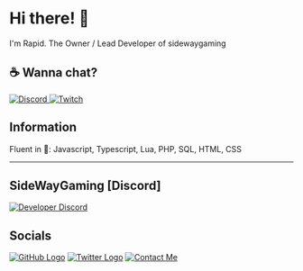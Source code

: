 # Hi there! 🌌

I'm Rapid. The Owner / Lead Developer of sidewaygaming

## ☕ Wanna chat?

<p>
    <a href="https://discordapp.com/users/637958967011704832/">
        <img alt="Discord" src="https://img.shields.io/static/v1?style=flat&logo=discord&logoColor=white&color=%237289DA&label=&message=Rapid%235960"/>
    </a>
    <a href="https://www.twitch.tv/rapidaus/">
        <img alt="Twitch" src="https://img.shields.io/static/v1?style=flat&logo=twitch&logoColor=white&color=%239146FF&label=&message=RapidAUS"/>
    </a>
</p>

## Information

Fluent in 💾: Javascript, Typescript, Lua, PHP, SQL, HTML, CSS

<hr>

## SideWayGaming [Discord]
[![Developer Discord](https://discord.com/api/guilds/690114517107212333/widget.png?style=banner4)](https://discord.gg/CYqP6FgfcE)

## Socials
[![GitHub Logo](https://icons.iconarchive.com/icons/limav/flat-gradient-social/64/Github-icon.png)](https://github.com/rapidaus)
[![Twitter Logo](https://icons.iconarchive.com/icons/limav/flat-gradient-social/64/Twitter-icon.png)](http://twitter.com/RapidOceanic)
[![Contact Me](https://icons.iconarchive.com/icons/limav/flat-gradient-social/64/email-icon.png)](sidewaygamingrp@gamil.com)
